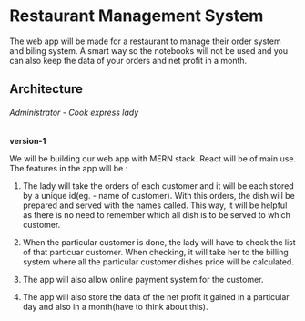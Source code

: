 # Restaurant Management System

The web app will be made for a restaurant to manage their order system and biling system. A smart way so the notebooks will not be used and you can also keep the data of your orders and net profit in a month.

## Architecture

###### Administrator - Cook express lady

**version-1**

 We will be building our web app with MERN stack. React will be of main use. The features in the app will be : 
 
 1. The lady will take the orders of each customer and it will be each stored by a unique id(eg. - name of customer). With this orders, the dish will be prepared and served with the names called. This way, it will be helpful as there is no need to remember which all dish is to be served to which customer.
 
 2. When the particular customer is done, the lady will have to check the list of that particuar customer. When checking, it will take her to the billing system where all the particular customer dishes price will be calculated.
 
 3. The app will also allow online payment system for the customer.
 
 4. The app will also store the data of the net profit it gained in a particular day and also in a month(have to think about this).
